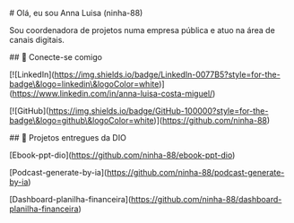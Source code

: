 \# Olá, eu sou Anna Luisa (ninha-88)



Sou coordenadora de projetos numa empresa pública e atuo na área de canais digitais.



\## 🪪 Conecte-se comigo

\[!\[LinkedIn](https://img.shields.io/badge/LinkedIn-0077B5?style=for-the-badge\&logo=linkedin\&logoColor=white)](https://www.linkedin.com/in/anna-luisa-costa-miguel/)



\[!\[GitHub](https://img.shields.io/badge/GitHub-100000?style=for-the-badge\&logo=github\&logoColor=white)](https://github.com/ninha-88)



\## 📖 Projetos entregues da DIO



\[Ebook-ppt-dio](https://github.com/ninha-88/ebook-ppt-dio)



\[Podcast-generate-by-ia](https://github.com/ninha-88/podcast-generate-by-ia)



\[Dashboard-planilha-financeira](https://github.com/ninha-88/dashboard-planilha-financeira)

